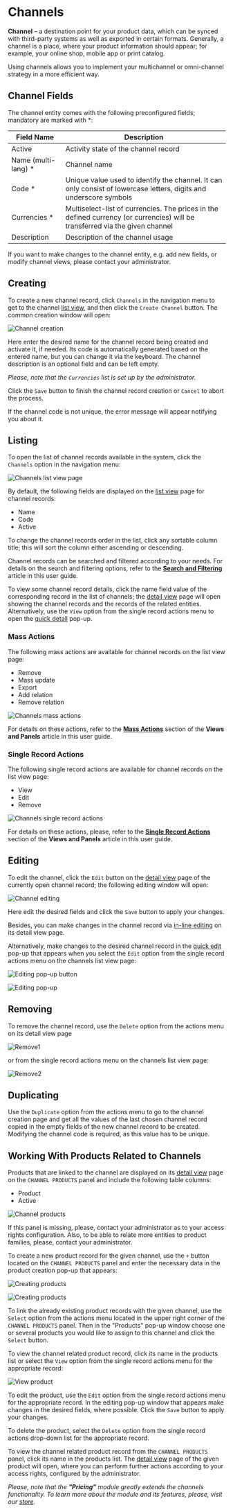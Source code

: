 # Channels

**Channel** – a destination point for your product data, which can be synced with third-party systems as well as exported in certain formats. Generally, a channel is a place, where your product information should appear; for example, your online shop, mobile app or print catalog.

Using channels allows you to implement your multichannel or omni-channel strategy in a more efficient way.

## Channel Fields

The channel entity comes with the following preconfigured fields; mandatory are marked with *:

| **Field Name**           | **Description**                            |
|--------------------------|--------------------------------------------|
| Active				   | Activity state of the channel record                 |
| Name (multi-lang) *	   | Channel name                   |
| Code *                   | Unique value used to identify the channel. It can only consist of lowercase letters, digits and underscore symbols     |
| Currencies *			   | Multiselect-list of currencies. The prices in the defined currency (or currencies) will be transferred via the given channel  |
| Description			   | Description of the channel usage    |

If you want to make changes to the channel entity, e.g. add new fields, or modify channel views, please contact your administrator.

## Creating

To create a new channel record, click `Channels` in the navigation menu to get to the channel [list view](#listing), and then click the `Create Channel` button. The common creation window will open:

![Channel creation](./_assets/channels/channels-create.png)

Here enter the desired name for the channel record being created and activate it, if needed. Its code is automatically generated based on the entered name, but you can change it via the keyboard. The channel description is an optional field and can be left empty.

*Please, note that the `Currencies` list is set up by the administrator.*

Click the `Save` button to finish the channel record creation or `Cancel` to abort the process.

If the channel code is not unique, the error message will appear notifying you about it.

## Listing

To open the list of channel records available in the system, click the `Channels` option in the navigation menu:

![Channels list view page](./_assets/channels/channels-list-view.jpg)

By default, the following fields are displayed on the [list view](./views-and-panels.md#list-view) page for channel records:
 - Name
 - Code
 - Active

To change the channel records order in the list, click any sortable column title; this will sort the column either ascending or descending. 

Channel records can be searched and filtered according to your needs. For details on the search and filtering options, refer to the [**Search and Filtering**](./search-and-filtering.md) article in this user guide.

To view some channel record details, click the name field value of the corresponding record in the list of channels; the [detail view](./views-and-panels.md#detail-view) page will open showing the channel records and the records of the related entities. Alternatively, use the `View` option from the single record actions menu to open the [quick detail](./views-and-panels.md#quick-detail-view-small-detail-view) pop-up.

### Mass Actions

The following mass actions are available for channel records on the list view page:

- Remove
- Mass update
- Export
- Add relation
- Remove relation

![Channels mass actions](./_assets/channels/channels-mass-actions.jpg)

For details on these actions, refer to the [**Mass Actions**](./views-and-panels.md#mass-actions) section of the **Views and Panels** article in this user guide.

### Single Record Actions

The following single record actions are available for channel records on the list view page:

- View
- Edit
- Remove

![Сhannels single record actions](./_assets/channels/channels-single-actions.jpg)

For details on these actions, please, refer to the [**Single Record Actions**](./views-and-panels.md#single-record-actions) section of the **Views and Panels** article in this user guide.

## Editing

To edit the channel, click the `Edit` button on the [detail view](./views-and-panels.md#detail-view) page of the currently open channel record; the following editing window will open:

![Channel editing](./_assets/channels/channel-edit.png)

Here edit the desired fields and click the `Save` button to apply your changes.

Besides, you can make changes in the channel record via [in-line editing](./views-and-panels.md#in-line-editing) on its detail view page.

Alternatively, make changes to the desired channel record in the [quick edit](./views-and-panels.md#quick-edit-view) pop-up that appears when you select the `Edit` option from the single record actions menu on the channels list view page:

![Editing pop-up button](./_assets/channels/channel-editing-popup-button.png)

![Editing pop-up](./_assets/channels/channel-editing-popup.png)

## Removing

To remove the channel record, use the `Delete` option from the actions menu on its detail view page

![Remove1](./_assets/channels/remove-details.png)

or from the single record actions menu on the channels list view page:

![Remove2](./_assets/channels/remove-list.png)

## Duplicating

Use the `Duplicate` option from the actions menu to go to the channel creation page and get all the values of the last chosen channel record copied in the empty fields of the new channel record to be created. Modifying the channel code is required, as this value has to be unique.

## Working With Products Related to Channels

Products that are linked to the channel are displayed on its [detail view](./views-and-panels.md#detail-view) page on the `CHANNEL PRODUCTS` panel and include the following table columns:
 - Product
 - Active

![Channel products](./_assets/channels/channel-products.png)

If this panel is missing, please, contact your administrator as to your access rights configuration. Also, to be able to relate more entities to product families, please, contact your administrator.

To create a new product record for the given channel, use the `+` button located on the `CHANNEL PRODUCTS` panel and enter the necessary data in the product creation pop-up that appears:

![Creating products](./_assets/channels/channels-create-product.png)

![Creating products](./_assets/channels/channels-create-product-popup.png)

To link the already existing product records with the given channel, use the `Select` option from the actions menu located in the upper right corner of the `CHANNEL PRODUCTS` panel. Then in the "Products" pop-up window choose one or several products you would like to assign to this channel and click the `Select` button.

To view the channel related product record, click its name in the products list or select the `View` option from the single record actions menu for the appropriate record:

![View product](./_assets/channels/products-view.png)

To edit the product, use the `Edit` option from the single record actions menu for the appropriate record. In the editing pop-up window that appears make changes in the desired fields, where possible. Click the `Save` button to apply your changes.

To delete the product, select the `Delete` option from the single record actions drop-down list for the appropriate record.

To view the channel related product record from the `CHANNEL PRODUCTS` panel, click its name in the products list. The [detail view](./views-and-panels.md#detail-view) page of the given product will open, where you can perform further actions according to your access rights, configured by the administrator. 

*Please, note that the **"Pricing"** module greatly extends the channels functionality. To learn more about the module and its features, please, visit our [store](https://atropim.com/store/pricing).*
